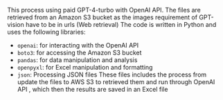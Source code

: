 This process using paid GPT-4-turbo with OpenAI API. The files are retrieved from an Amazon S3 bucket as the images requirement of GPT-vision have to be in urls (Web retrieval)
The code is written in Python and uses the following libraries:
- `openai`: for interacting with the OpenAI API
- `boto3`: for accessing the Amazon S3 bucket
- `pandas`: for data manipulation and analysis
- `openpyxl`: for Excel manipulation and formatting
- `json`: Processing JSON files
These files includes the process from update the files to AWS S3 to retrieved them and run through OpenAI API , which then the results are saved in an Excel file
